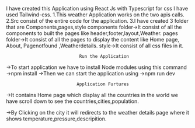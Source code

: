 I have created this Application using React Js with Typescript for css I have used Tailwind-css.
  1.This weather Application works on the two apis calls.
  2.Src consist of the entire code for the application.
  3.I have created 3 folder that are Components,pages,style
    components folder->It consist of all the components to built the pages like header,footer,layout,Weather.
    pages folder->It consist of all the pages to display the content like Home page, About, Pagenotfound ,Weatherdetails.
    style->It consist of all css files in it.

                                Run the Application
->To start application we have to install Node modules using this command ->npm install
->Then we can start the application using ->npm run dev

                               Application Furtures

->It contains Home page which display all the countries in the world we have scroll down to see the countries,cities,population.

->By Clicking on the city it will redirects to the weather details page where it shows temperature,pressure,descripition.
